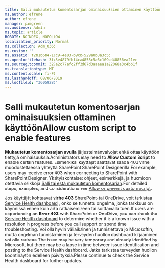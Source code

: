 ```yaml
---
title: Salli mukautetun komentosarjan ominaisuuksien ottaminen käyttöön
ms.author: efrene
author: efrene
manager: pamgreen
ms.audience: Admin
ms.topic: article
ROBOTS: NOINDEX, NOFOLLOW
localization_priority: Normal
ms.collection: Adm_O365
ms.custom: ''
ms.assetid: f2b1b6b4-10c9-4e83-b9cb-529a0b8a3c55
ms.openlocfilehash: 3f43e4879fbf4ca4853c5a6c109ad48856ea21ec
ms.sourcegitcommit: 327a2c77afc2ff3d67d3aaaea1a92068a3c4bb1f
ms.translationtype: MT
ms.contentlocale: fi-FI
ms.lasthandoff: 08/06/2019
ms.locfileid: "36059285"
---
```

# <a name="allow-custom-script-to-enable-features"></a><span data-ttu-id="050bd-102">Salli mukautetun komentosarjan ominaisuuksien ottaminen käyttöön</span><span class="sxs-lookup"><span data-stu-id="050bd-102">Allow custom script to enable features</span></span>

<span data-ttu-id="050bd-103">**Mukautetun komentosarjan avulla** järjestelmänvalvojat ehkä ottaa käyttöön tiettyjä ominaisuuksia.</span><span class="sxs-lookup"><span data-stu-id="050bd-103">Administrators may need to **Allow Custom Script** to enable certain features.</span></span> <span data-ttu-id="050bd-104">Esimerkiksi käyttäjät saattavat saada 403 virhe muodostettaessa yhteyttä SharePoint SharePoint Designerilla.</span><span class="sxs-lookup"><span data-stu-id="050bd-104">For example, users may receive error 403 when connecting to SharePoint with SharePoint Designer.</span></span> <span data-ttu-id="050bd-105">Yksityiskohtaiset ohjeet, esimerkkejä, ja huomioon otettavia seikkoja [Salli tai estä mukautetun komentosarjan](https://docs.microsoft.com/sharepoint/allow-or-prevent-custom-script).</span><span class="sxs-lookup"><span data-stu-id="050bd-105">For detailed steps, examples, and considerations see [Allow or prevent custom script](https://docs.microsoft.com/sharepoint/allow-or-prevent-custom-script).</span></span>

<span data-ttu-id="050bd-106">Jos käyttäjät kohtaavat **virhe 403** SharePoint-tai OneDrive, voit tarkistaa [Service Health dashboard](https://admin.microsoft.com/AdminPortal/Home#/servicehealth) , onko se tunnettu ongelma, jonka tarkkuus on käynnissä ennen kuin aika ratkaisemiseen tai soittamalla tuen.</span><span class="sxs-lookup"><span data-stu-id="050bd-106">If users are experiencing an **Error 403** with SharePoint or OneDrive, you can check the [Service Health dashboard](https://admin.microsoft.com/AdminPortal/Home#/servicehealth) to determine whether it is a known issue with a resolution in progress before you call support or spend time troubleshooting.</span></span> <span data-ttu-id="050bd-107">Voi olla hyvin väliaikainen ja tunnistettava jo Microsoftin, mutta ongelman tunnistaminen ja terveyden huollon dashboard kirjaaminen voi olla raukeaa.</span><span class="sxs-lookup"><span data-stu-id="050bd-107">The issue may be very temporary and already identified by Microsoft, but there may be a lapse in time between issue identification and posting to the Service Health dashboard.</span></span> <span data-ttu-id="050bd-108">Jatka tarkistaa terveyden huollon koontinäytön edelleen päivityksiä.</span><span class="sxs-lookup"><span data-stu-id="050bd-108">Please continue to check the Service Health dashboard for further updates.</span></span>

